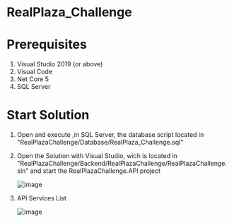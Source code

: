 # RealPlaza_Challenge

# Prerequisites
1. Visual Studio 2019 (or above)
2. Visual Code
4. Net Core 5
5. SQL Server


# Start Solution
1. Open and execute ,in SQL Server, the database script located in "RealPlazaChallenge/Database/RealPlaza_Challenge.sql"
2. Open the Solution with Visual Studio, wich is located in "RealPlazaChallenge/Backend/RealPlazaChallenge/RealPlazaChallenge.sln" and start the RealPlazaChallenge.API project
      
      ![image](https://user-images.githubusercontent.com/20231894/174673783-0552ff99-a457-4d1a-9145-b2279e01b102.png)

3. API Services List

      ![image](https://user-images.githubusercontent.com/20231894/174673855-b57e34d9-56e8-489e-af49-a0d6b91cd87d.png)

